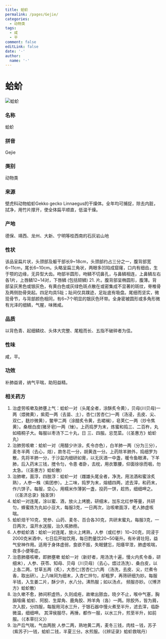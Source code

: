 ```yaml
---
title: 蛤蚧
permalink: /pages/Gejie/
categories: 
  - 动物类
tags: 
  - 咸
  - 平
comment: false
editLink: false
date: '·'
author: 
  name: '·'
---
```

# 蛤蚧

![蛤蚧](https://image.zhongyibaike.com/image/%E8%9B%A4%E8%9A%A7/%E8%9B%A4%E8%9A%A7.jpg)

<!-- more -->
### 名称
蛤蚧

### 拼音
Gejie

### 类别
动物类

### 来源
壁虎科动物蛤蚧Gekko gecko Linnaegus的干燥体。全年均可捕捉，除去内脏，拭净，用竹片撑开，使全体扁平顺直，低温干燥。

### 产地
德保、靖西、龙州、大新、宁明等桂西南的石灰岩山地

### 性状
该品呈扁片状，头颈部及躯干部长9~18cm，头颈部约占三分之一，腹背部宽6~11cm，尾长6~10cm。头略呈扁三角状，两眼多凹陷成窟窿，口内有细齿，生于颚的边缘，无异型大齿。吻部半圆形，吻鳞不切鼻孔，与鼻鳞相连，上鼻鳞左右各1片，上唇鳞12~14对，下唇鳞 (包括颏鳞) 21. 片。腹背部呈椭圆形，腹薄。背部呈灰黑色或银灰色，有黄白色或灰绿色斑点散在或密集成不显著的斑纹，脊椎骨及两侧肋骨突起。四足均具5趾；趾间仅具蹼迹，足趾底有吸盘。尾细而坚实，微现骨节，与背部颜色相同，有6~7个明显的银灰色环带。全身密被圆形或多角形微有光泽的细鳞，气腥，味微咸。

### 品质
以背色青、起细鳞纹、头体大完整、尾粗而长、五指不破碎者为佳。

### 性味
咸，平。

### 功效
补肺益肾，纳气平喘，助阳益精。

### 相关药方
1.  治虚劳咳嗽及肺壅上气：蛤蚧一对（头尾全者，涂酥炙令黄），贝母(川贝母)一两（煨微黄），紫菀一两（去苗、土），杏仁(苦杏仁)一两（汤浸，去皮、尖、双仁，麸炒微黄），鳖甲二两（涂醋炙令黄，去裙襕），皂荚仁一两（炒令焦黄）。桑根白皮(猪牙皂)一两（锉）。上药捣罗为末，炼蜜和捣三、二百杵，丸如梧桐子大。每服以枣汤下二十丸，日 三、四服。忌苋菜。（《圣惠方》蛤蚧丸）
2. 治肺劳咳嗽：蛤蚧一对（用醋少许涂，炙令亦色），白羊肺一两（分为三分），麦冬半两（去心，焙），款冬花一分，胡黄连一分。上药除羊肺外，捣细罗为散，先将羊肺一分，于沙盆内细研如膏，以无灰酒一中盏，暖令鱼眼沸，下羊肺，后入药末三钱，搅令匀，令患 者卧，去枕，用衣簟腰，仰面徐徐而咽，勿太急。（《圣惠方》蛤蚧散）
3. 治肺嗽，面浮，四肢浮：蛤蚧一对（雌雄头尾全者，净洗，用法酒和蜜涂炙熟），人参一株（紫团参）。上二味，捣罗为末，熔蜡四两，滤去滓，和药末，作六饼子。每服，空心，用糯米作薄粥一盏，投药一饼，趁热，细细呷之。（《圣济总录》独圣饼）
4. 蛤蚧一对连尾，涂以蜜、酒，放火上烤脆，研细末，加东北红参等量，共研匀，蜂蜜炼为丸如小豆大，每服3克，一日两次，治咳嗽面浮，老人肺虚咳喘。
5. 蛤蚧焙干10克，党参、山药、麦冬、百合各30克，共研末蜜丸，每服3克，一日两次，温开水送服，治久咳肺痨。
6. 人参蛤蚧酒：蛤蚧一对连尾，放火上烤熟，人参（或红参）10~20克，同浸于2000克米酒中，七日后开始饮用，每日酌量饮20~50毫升。有补肾壮阳，益气安神作用。适用于身体虚弱，食欲不振，失眠健忘，阳痿早泄，肺虚咳喘，夜多小便等症。
7.  治患肺痿咳嗽，即肺壅嗽 蛤蚧一对（新好者，用汤洗十遍，慢火内炙令香，研细末），人参、茯苓、知母、贝母（川贝母）（去心，煨过汤洗）、桑白皮，以上各二两，甘草五两（炙），大杏仁(苦杏仁)六两 （汤洗，去皮、尖，烂煮令香，取出研）。上八味同为细末，入杏仁拌匀，却粗罗，再筛研细为妙。每服半钱，入生姜二片，酥少许，水八分。沸热服；如以汤点， 频服亦妙。（《博济方》蛤蚧散）
8. 治久嗽不愈，肺间积虚热，久则成疮，故嗽出脓血，晓夕不止，喉中气塞，胸膈噎痛 蛤蚧、阿胶、生犀角、鹿角胶、羚羊角（各）一两。除胶外，皆为屑，次入胶，分四服，每服用河水三升，于银石器中慢火煮至半升，滤去滓，临卧微温，细细呷。 其滓侯服尽，再捶，都作一服，以水三升，煎至半升，如前服。（《本草衍义》）
9. 治产后气喘，气血两脱 人参二两，熟地黄二两，麦冬三钱，肉桂－钱，苏子(紫苏子)一钱，蛤蚧二钱，半夏三分。水煎服。（《辨证录》蛤蚧救喘丹）